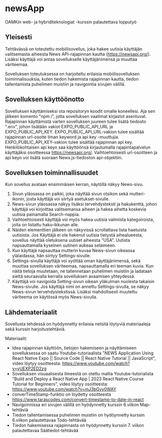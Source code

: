 # newsApp
OAMKin web- ja hybriditeknologiat -kurssin palautettava lopputyö

## Yleisesti 
Tehtävässä on toteutettu mobiilisovellus, joka hakee uutisia käyttäjän valitsemasta aiheesta News API-rajapinnan kautta (https://newsapi.org/). Lisäksi käyttäjä voi antaa sovellukselle käyttäjänimensä ja muuttaa väriteemaa. 

Sovelluksen toteutuksessa on harjoiteltu erilaisia mobiilisovelluksen toiminnalisuuksia, kuten tiedon hakemista rajapinnan kautta, tiedon tallentamista puhelimen muistiin ja navigointia sivujen välillä.

## Sovelluksen käyttöönotto
Sovelluksen käyttämiseksi ota repositoryn koodit omalle koneellesi. Aja sen jälkeen komento "npm i", jotta sovelluksen vaatimat kirjastot asentuvat. Rajapinnan käyttämistä varten sovelluksen juureen tulee lisätä tiedosto ".env", johon lisätään vakiot EXPO_PUBLIC_API_URL ja EXPO_PUBLIC_API_KEY. EXPO_PUBLIC_API_URL-vakion tulee sisältää rajapinnan url-osoite ilman keyword ja api key -muuttujia. EXPO_PUBLIC_API_KEY-vakion tulee sisältää rajapinnan api key. Henkilökohtaisen api keyn saa käyttöönsä kirjautumalla rajapintapalvelun käyttäjäksi osoitteessa https://newsapi.org/. Vaihtoehtoisesti url-osoitteen ja api keyn voi lisätä suoraan News.js-tiedoston api-objektiin. 


## Sovelluksen toiminnallisuudet
Kun sovellus avataan ensimmäisen kerran, näytöllä näkyy News-sivu. 
1. Sivun yläosassa on palkki, joka näyttää sivun otsikon sekä mutteri-ikonin, josta käyttäjä voi siirtyä asetukset-sivulle. 
2. News-sivun yläosassa näkyy lisäksi tervehdysteksti ja hakukenttä, johon käyttäjä voi kirjoittaa valitsemansa aiheen ja hakea aihetta koskevia uutisia painamalla Search-nappia.
3. Vaihtoehtoisesti käyttäjä voi myös hakea uutisia valmiista kategoiroista, joita on listattu haku-ikkunan alle. 
4. Näiden elementtien jälkeen on näkyvissä scrollattava lista haetuista uutisista. Jos Käyttäjä ei ole hakenut uutisia tietystä aihealueesta, sovellus näyttää oletuksena uutiset aiheesta "USA". Uutista napsauttamalla kyseinen uutinen aukeaa selaimeen.
5. Kun käyttäjä napsauttaa mutterin kuvaa News-sivun oikeassa ylälaidassa, hän siirtyy Settings-sivulle.
6. Settings-sivulla käyttäjä voi syöttää oman käyttäjänimensä, sekä muuttaa sovelluksen väriteemaa, napsauttamalla eri teeman kuvia. Kun näitä tietoja muutetaan, ne tallennetaan puhelimen muistiin ja ladataan sieltä seuraavalla kerralla sovelluksen avaamisen yhteydessä. 
7. Käyttäjä voi navigoida Setting-sivun oikean yläkulman nuolesta takaisin News-sivulle. Jos käyttäjä nimi on annettu Settings-sivulla, se näkyy News-sivun tervehdystekstissä. Lisäksi mahdollisesti muutettu väriteema on käytössä myös News-sivulla.

## Lähdemateriaalit
Sovellusta tehdessä on hyödynnetty erilaisia netsitä löytyviä materiaaleja sekä kurssin harjoitustehtäviä. 

Materiaalit:
* Idea rajapinnan käyttöön, tietojen hakemiseen ja näyttämiseen sovelluksessa on saatu Youtube-tutoriaalista "NEWS Application Using React Native Expo || Source Code || React Native Tutorial || JavaScript", video löytyy osoitteesta: https://www.youtube.com/watch?v=yUEXP2ED2zg
* Sovelluksen visuaalisesta ilmeestä on otettu mallia Youtube-tutorialista "Build and Deploy a React Native App | 2023 React Native Course Tutorial for Beginners", video löytyy osoitteesta: https://www.youtube.com/watch?v=mJ3bGvy0WAY
* converTimeStamp-funktio on löydetty osoitteesta https://www.tarascodes.com/convert-timestamp-to-date-in-react
* Navigoinnissa eri sivujen välillä on hyödynnetty kurssin 6.viikon Map-tehtäviä
* Tiedon tallentamisessa puhelimen muistiin on hydöynnetty kurssin 6.viikon palautettavaa Todo-tehtävää
* Tiedon hakemisessa rajapinnasta on hyödynnetty kurssin 7. viikon palautettavaa Säätiedot-tehtävää
